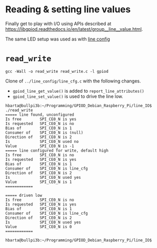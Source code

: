 # Reading & setting line values

Finally get to play with I/O using APIs described at <https://libgpiod.readthedocs.io/en/latest/group__line__value.html>.

The same LED setup was used as with [line config](../line_config/README.md)

# `read_write`

```text
gcc -Wall -o read_write read_write.c -l gpiod
```


Clone of `../line_config/line_cfg.c` with the following changes.

* `gpiod_line_get_value()` is added to `report_line_attributes()`
* `gpiod_line_set_value()` is used to drive the line low.

```text
hbarta@bullpi3b:~/Programming/GPIOD_Debian_Raspberry_Pi/line_IO$ ./read_write 
===== line found, unconfigured
Is free        SPI_CE0_N is yes
Is requested   SPI_CE0_N is no
Bias of        SPI_CE0_N is 1
Consumer of    SPI_CE0_N is (null)
Direction of   SPI_CE0_N is 2
Is             SPI_CE0_N used no
Value          SPI_CE0_N is -1
===== line configured for write, default high
Is free        SPI_CE0_N is no
Is requested   SPI_CE0_N is yes
Bias of        SPI_CE0_N is 1
Consumer of    SPI_CE0_N is line_cfg
Direction of   SPI_CE0_N is 2
Is             SPI_CE0_N used yes
Value          SPI_CE0_N is 1
============

===== driven low
Is free        SPI_CE0_N is no
Is requested   SPI_CE0_N is yes
Bias of        SPI_CE0_N is 1
Consumer of    SPI_CE0_N is line_cfg
Direction of   SPI_CE0_N is 2
Is             SPI_CE0_N used yes
Value          SPI_CE0_N is 0
============

hbarta@bullpi3b:~/Programming/GPIOD_Debian_Raspberry_Pi/line_IO$ 
```
